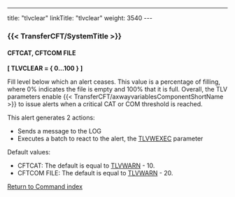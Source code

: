 ---
title: "tlvclear"
linkTitle: "tlvclear"
weight: 3540
---<span id="tlvclear"></span>

### {{< TransferCFT/SystemTitle  >}}

#### CFTCAT, CFTCOM FILE

****[ TLVCLEAR = { 0...100
} ]****

Fill level below which an alert ceases. This value is a percentage of filling, where 0% indicates the file is empty and 100% that it is full. Overall, the TLV parameters enable {{< TransferCFT/axwayvariablesComponentShortName  >}} to
issue alerts when a critical CAT or COM threshold is reached.

This
alert generates 2 actions:

* Sends a message
    to the LOG
* Executes
    a batch to react to the alert, the [TLVWEXEC](../tlvcexec)
    parameter

Default values:

* CFTCAT: The default is equal to [TLVWARN](../tlvwarn) - 10.
* CFTCOM FILE: The default is equal to [TLVWARN](../tlvwarn) - 20.

[Return to Command index](../../)
